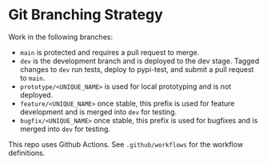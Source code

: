 # Git Branching Strategy
Work in the following branches:
- `main` is protected and requires a pull request to merge.
- `dev` is the development branch and is deployed to the dev stage. Tagged changes to `dev` run tests, deploy to pypi-test, and submit a pull request to `main`.
- `prototype/<UNIQUE_NAME>` is used for local prototyping and is not deployed.
- `feature/<UNIQUE_NAME>` once stable, this prefix is used for feature development and is merged into `dev` for testing.
- `bugfix/<UNIQUE_NAME>` once stable, this prefix is used for bugfixes and is merged into `dev` for testing.

This repo uses Github Actions. See `.github/workflows` for the workflow definitions.